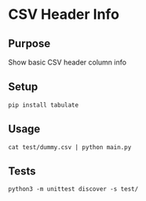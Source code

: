 # CSV Header Info

## Purpose

Show basic CSV header column info

## Setup

    pip install tabulate

## Usage

    cat test/dummy.csv | python main.py

## Tests

    python3 -m unittest discover -s test/
